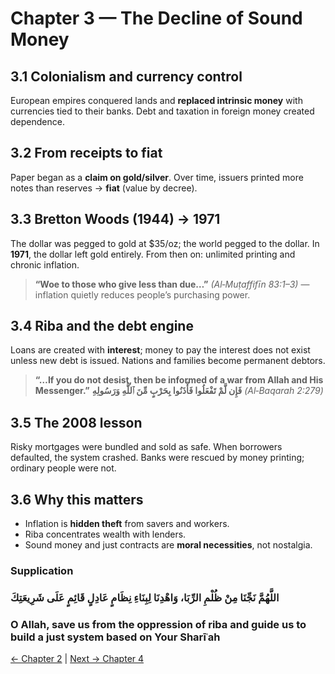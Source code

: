 ﻿
# Chapter 3 — The Decline of Sound Money

## 3.1 Colonialism and currency control
European empires conquered lands and **replaced intrinsic money** with currencies tied to their banks. Debt and taxation in foreign money created dependence.

## 3.2 From receipts to fiat
Paper began as a **claim on gold/silver**. Over time, issuers printed more notes than reserves → **fiat** (value by decree).

## 3.3 Bretton Woods (1944) → 1971
The dollar was pegged to gold at $35/oz; the world pegged to the dollar. In **1971**, the dollar left gold entirely. From then on: unlimited printing and chronic inflation.

> **“Woe to those who give less than due…”** *(Al‑Muṭaffifīn 83:1–3)* — inflation quietly reduces people’s purchasing power.

## 3.4 Riba and the debt engine
Loans are created with **interest**; money to pay the interest does not exist unless new debt is issued. Nations and families become permanent debtors.

> **“…If you do not desist, then be informed of a war from Allah and His Messenger.”**
> **فَإِن لَّمْ تَفْعَلُوا فَأْذَنُوا بِحَرْبٍ مِّنَ ٱللَّهِ وَرَسُولِهِ** *(Al‑Baqarah 2:279)*

## 3.5 The 2008 lesson
Risky mortgages were bundled and sold as safe. When borrowers defaulted, the system crashed. Banks were rescued by money printing; ordinary people were not.

## 3.6 Why this matters
- Inflation is **hidden theft** from savers and workers.
- Riba concentrates wealth with lenders.
- Sound money and just contracts are **moral necessities**, not nostalgia.

### Supplication
### اللَّهُمَّ نَجِّنَا مِنْ ظُلْمِ الرِّبَا، وَاهْدِنَا لِبِنَاءِ نِظَامٍ عَادِلٍ قَائِمٍ عَلَى شَرِيعَتِكَ
### O Allah, save us from the oppression of riba and guide us to build a just system based on Your Sharīʿah

[← Chapter 2](history_of_money.md) | [Next → Chapter 4](modern_banking_and_finance.md)
